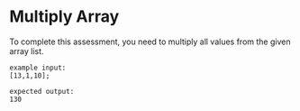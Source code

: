 # Multiply Array
To complete this assessment, you need to multiply all values from the given array list.


```
example input:
[13,1,10];

expected output:
130
```
